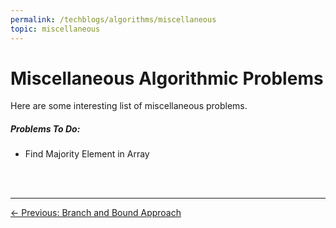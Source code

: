 ```yaml
---
permalink: /techblogs/algorithms/miscellaneous
topic: miscellaneous
---
```




# Miscellaneous Algorithmic Problems

Here are some interesting list of miscellaneous problems.

##### Problems To Do:

- Find Majority Element in Array

<br>

<br>

------

<a href="branch-and-bound-approach" class="prev-button">&larr; Previous: Branch and Bound Approach</a> 


